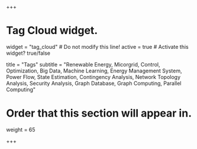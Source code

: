 +++
# Tag Cloud widget.
widget = "tag_cloud"  # Do not modify this line!
active = true  # Activate this widget? true/false

title = "Tags"
subtitle = "Renewable Energy, Micorgrid, Control, Optimization, Big Data, Machine Learning, Energy Management System, Power Flow, State Estimation, Contingency Analysis, Network Topology Analysis, Security Analysis, Graph Database, Graph Computing, Parallel Computing"

# Order that this section will appear in.
weight = 65

+++
